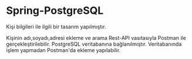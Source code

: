 # Spring-PostgreSQL

Kişi bilgileri ile ilgili bir tasarım yapılmıştır.

Kişinin adı,soyadı,adresi ekleme ve arama Rest-API vasıtasıyla Postman ile gerçekleştirilebilir. PostgreSQL veritabanına bağlanılmıştır. Veritabanında işlem yapmadan Postman'da ekleme yapılabilir.
